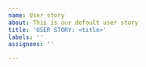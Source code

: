 ```yaml
---
name: User story
about: This is our defoult user story
title: 'USER STORY: <title>'
labels: ''
assignees: ''

---
```



